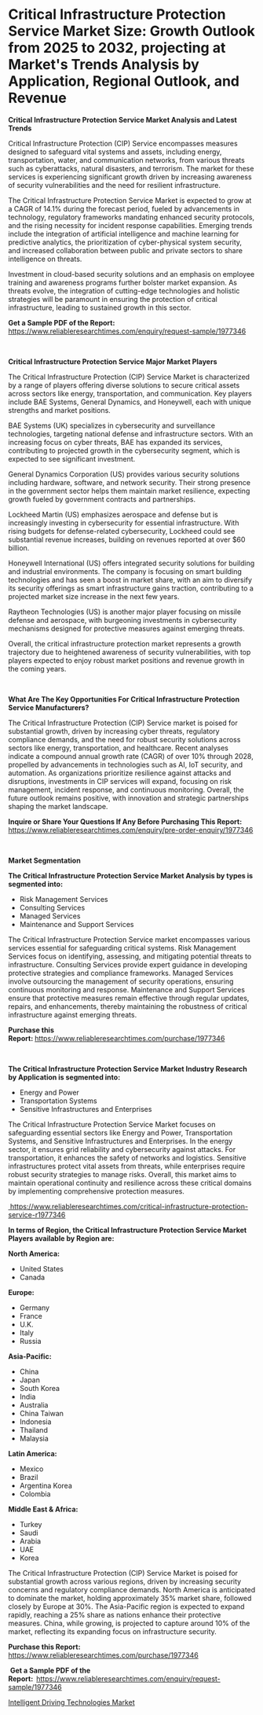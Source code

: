 <p><h1>Critical Infrastructure Protection Service Market Size: Growth Outlook from 2025 to 2032, projecting at Market's Trends Analysis by Application, Regional Outlook, and Revenue</h1></p><p><strong>Critical Infrastructure Protection Service Market Analysis and Latest Trends</strong></p>
<p><p>Critical Infrastructure Protection (CIP) Service encompasses measures designed to safeguard vital systems and assets, including energy, transportation, water, and communication networks, from various threats such as cyberattacks, natural disasters, and terrorism. The market for these services is experiencing significant growth driven by increasing awareness of security vulnerabilities and the need for resilient infrastructure.</p><p>The Critical Infrastructure Protection Service Market is expected to grow at a CAGR of 14.1% during the forecast period, fueled by advancements in technology, regulatory frameworks mandating enhanced security protocols, and the rising necessity for incident response capabilities. Emerging trends include the integration of artificial intelligence and machine learning for predictive analytics, the prioritization of cyber-physical system security, and increased collaboration between public and private sectors to share intelligence on threats.</p><p>Investment in cloud-based security solutions and an emphasis on employee training and awareness programs further bolster market expansion. As threats evolve, the integration of cutting-edge technologies and holistic strategies will be paramount in ensuring the protection of critical infrastructure, leading to sustained growth in this sector.</p></p>
<p><strong>Get a Sample PDF of the Report:&nbsp;</strong> <a href="https://www.reliableresearchtimes.com/enquiry/request-sample/1977346?utm_campaign=2643&utm_medium=2&utm_source=Github&utm_content=ia&utm_term=11032025&utm_id=critical-infrastructure-protection-service">https://www.reliableresearchtimes.com/enquiry/request-sample/1977346</a></p>
<p>&nbsp;</p>
<p><strong>Critical Infrastructure Protection Service Major Market Players</strong></p>
<p><p>The Critical Infrastructure Protection (CIP) Service Market is characterized by a range of players offering diverse solutions to secure critical assets across sectors like energy, transportation, and communication. Key players include BAE Systems, General Dynamics, and Honeywell, each with unique strengths and market positions.</p><p>BAE Systems (UK) specializes in cybersecurity and surveillance technologies, targeting national defense and infrastructure sectors. With an increasing focus on cyber threats, BAE has expanded its services, contributing to projected growth in the cybersecurity segment, which is expected to see significant investment.</p><p>General Dynamics Corporation (US) provides various security solutions including hardware, software, and network security. Their strong presence in the government sector helps them maintain market resilience, expecting growth fueled by government contracts and partnerships.</p><p>Lockheed Martin (US) emphasizes aerospace and defense but is increasingly investing in cybersecurity for essential infrastructure. With rising budgets for defense-related cybersecurity, Lockheed could see substantial revenue increases, building on revenues reported at over $60 billion.</p><p>Honeywell International (US) offers integrated security solutions for building and industrial environments. The company is focusing on smart building technologies and has seen a boost in market share, with an aim to diversify its security offerings as smart infrastructure gains traction, contributing to a projected market size increase in the next few years.</p><p>Raytheon Technologies (US) is another major player focusing on missile defense and aerospace, with burgeoning investments in cybersecurity mechanisms designed for protective measures against emerging threats.</p><p>Overall, the critical infrastructure protection market represents a growth trajectory due to heightened awareness of security vulnerabilities, with top players expected to enjoy robust market positions and revenue growth in the coming years.</p></p>
<p>&nbsp;</p>
<p><strong>What Are The Key Opportunities For Critical Infrastructure Protection Service Manufacturers?</strong></p>
<p><p>The Critical Infrastructure Protection (CIP) Service market is poised for substantial growth, driven by increasing cyber threats, regulatory compliance demands, and the need for robust security solutions across sectors like energy, transportation, and healthcare. Recent analyses indicate a compound annual growth rate (CAGR) of over 10% through 2028, propelled by advancements in technologies such as AI, IoT security, and automation. As organizations prioritize resilience against attacks and disruptions, investments in CIP services will expand, focusing on risk management, incident response, and continuous monitoring. Overall, the future outlook remains positive, with innovation and strategic partnerships shaping the market landscape.</p></p>
<p><strong>Inquire or Share Your Questions If Any Before Purchasing This Report:</strong> <a href="https://www.reliableresearchtimes.com/enquiry/pre-order-enquiry/1977346?utm_campaign=2643&utm_medium=2&utm_source=Github&utm_content=ia&utm_term=11032025&utm_id=critical-infrastructure-protection-service">https://www.reliableresearchtimes.com/enquiry/pre-order-enquiry/1977346</a></p>
<p>&nbsp;</p>
<p><strong>Market Segmentation</strong></p>
<p><strong>The Critical Infrastructure Protection Service Market Analysis by types is segmented into:</strong></p>
<p><ul><li>Risk Management Services</li><li>Consulting Services</li><li>Managed Services</li><li>Maintenance and Support Services</li></ul></p>
<p><p>The Critical Infrastructure Protection Service market encompasses various services essential for safeguarding critical systems. Risk Management Services focus on identifying, assessing, and mitigating potential threats to infrastructure. Consulting Services provide expert guidance in developing protective strategies and compliance frameworks. Managed Services involve outsourcing the management of security operations, ensuring continuous monitoring and response. Maintenance and Support Services ensure that protective measures remain effective through regular updates, repairs, and enhancements, thereby maintaining the robustness of critical infrastructure against emerging threats.</p></p>
<p><strong>Purchase this Report:&nbsp;</strong><a href="https://www.reliableresearchtimes.com/purchase/1977346?utm_campaign=2643&utm_medium=2&utm_source=Github&utm_content=ia&utm_term=11032025&utm_id=critical-infrastructure-protection-service">https://www.reliableresearchtimes.com/purchase/1977346</a></p>
<p>&nbsp;</p>
<p><strong>The Critical Infrastructure Protection Service Market Industry Research by Application is segmented into:</strong></p>
<p><ul><li>Energy and Power</li><li>Transportation Systems</li><li>Sensitive Infrastructures and Enterprises</li></ul></p>
<p><p>The Critical Infrastructure Protection Service Market focuses on safeguarding essential sectors like Energy and Power, Transportation Systems, and Sensitive Infrastructures and Enterprises. In the energy sector, it ensures grid reliability and cybersecurity against attacks. For transportation, it enhances the safety of networks and logistics. Sensitive infrastructures protect vital assets from threats, while enterprises require robust security strategies to manage risks. Overall, this market aims to maintain operational continuity and resilience across these critical domains by implementing comprehensive protection measures.</p></p>
<p><a href="https://www.reliableresearchtimes.com/critical-infrastructure-protection-service-r1977346?utm_campaign=2643&utm_medium=2&utm_source=Github&utm_content=ia&utm_term=11032025&utm_id=critical-infrastructure-protection-service">&nbsp;https://www.reliableresearchtimes.com/critical-infrastructure-protection-service-r1977346</a></p>
<p><strong>In terms of Region, the Critical Infrastructure Protection Service Market Players available by Region are:</strong></p>
<p>
    <p> <strong> North America: </strong>
        <ul>
            <li>United States</li>
            <li>Canada</li>
        </ul>
        </p> 
    <p> <strong> Europe: </strong>
        <ul>
            <li>Germany</li>
            <li>France</li>
            <li>U.K.</li>
            <li>Italy</li>
            <li>Russia</li>
        </ul>
        </p> 
    <p> <strong> Asia-Pacific: </strong>
        <ul>
            <li>China</li>
            <li>Japan</li>
            <li>South Korea</li>
            <li>India</li>
            <li>Australia</li>
            <li>China Taiwan</li>
            <li>Indonesia</li>
            <li>Thailand</li>
            <li>Malaysia</li>
        </ul>
        </p> 
    <p> <strong> Latin America: </strong>
        <ul>
            <li>Mexico</li>
            <li>Brazil</li>
            <li>Argentina Korea</li>
            <li>Colombia</li>
        </ul>
        </p> 
    <p> <strong> Middle East & Africa: </strong>
        <ul>
            <li>Turkey</li>
            <li>Saudi</li>
            <li>Arabia</li>
            <li>UAE</li>
            <li>Korea</li>
        </ul>
    </p>
    </p>
<p><p>The Critical Infrastructure Protection (CIP) Service Market is poised for substantial growth across various regions, driven by increasing security concerns and regulatory compliance demands. North America is anticipated to dominate the market, holding approximately 35% market share, followed closely by Europe at 30%. The Asia-Pacific region is expected to expand rapidly, reaching a 25% share as nations enhance their protective measures. China, while growing, is projected to capture around 10% of the market, reflecting its expanding focus on infrastructure security.</p></p>
<p><strong>Purchase this Report: </strong><a href="https://www.reliableresearchtimes.com/purchase/1977346?utm_campaign=2643&utm_medium=2&utm_source=Github&utm_content=ia&utm_term=11032025&utm_id=critical-infrastructure-protection-service">https://www.reliableresearchtimes.com/purchase/1977346</a></p>
<p>&nbsp;<strong>Get a Sample PDF of the Report:&nbsp;&nbsp;</strong><a href="https://www.reliableresearchtimes.com/enquiry/request-sample/1977346?utm_campaign=2643&utm_medium=2&utm_source=Github&utm_content=ia&utm_term=11032025&utm_id=critical-infrastructure-protection-service">https://www.reliableresearchtimes.com/enquiry/request-sample/1977346</a></p>
<p><strong></strong></p>
<p><p><a href="https://github.com/mgapeak/Market-Research-Report-List-1/blob/main/intelligent-driving-technologies-market.md?utm_campaign=2643&utm_medium=2&utm_source=Github&utm_content=ia&utm_term=11032025&utm_id=critical-infrastructure-protection-service">Intelligent Driving Technologies Market</a></p></p>